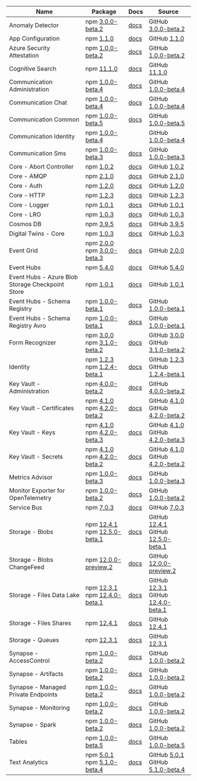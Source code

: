 | Name | Package | Docs | Source |
| ---- | ------- | ---- | ------ |
| Anomaly Detector | npm [3.0.0-beta.2](https://www.npmjs.com/package/@azure/ai-anomaly-detector/v/3.0.0-beta.2) | [docs](/javascript/api/overview/azure/ai-anomaly-detector-readme/) | GitHub [3.0.0-beta.2](https://github.com/Azure/azure-sdk-for-js/tree/@azure/ai-anomaly-detector_3.0.0-beta.2/sdk/anomalydetector/ai-anomaly-detector/) |
| App Configuration | npm [1.1.0](https://www.npmjs.com/package/@azure/app-configuration/v/1.1.0) | [docs](/javascript/api/overview/azure/app-configuration-readme/) | GitHub [1.1.0](https://github.com/Azure/azure-sdk-for-js/tree/@azure/app-configuration_1.1.0/sdk/appconfiguration/app-configuration/) |
| Azure Security Attestation | npm [1.0.0-beta.2](https://www.npmjs.com/package/@azure/attestation/v/1.0.0-beta.2) | [docs](/javascript/api/overview/azure/attestation-readme/) | GitHub [1.0.0-beta.2](https://github.com/Azure/azure-sdk-for-js/tree/@azure/attestation_1.0.0-beta.2/sdk/attestation/attestation/) |
| Cognitive Search | npm [11.1.0](https://www.npmjs.com/package/@azure/search-documents/v/11.1.0) | [docs](/javascript/api/overview/azure/search-documents-readme/) | GitHub [11.1.0](https://github.com/Azure/azure-sdk-for-js/tree/@azure/search-documents_11.1.0/sdk/search/search-documents/) |
| Communication Administration | npm [1.0.0-beta.4](https://www.npmjs.com/package/@azure/communication-administration/v/1.0.0-beta.4) | [docs](/javascript/api/overview/azure/communication-administration-readme/) | GitHub [1.0.0-beta.4](https://github.com/Azure/azure-sdk-for-js/tree/@azure/communication-administration_1.0.0-beta.4/sdk/communication/communication-administration/) |
| Communication Chat | npm [1.0.0-beta.4](https://www.npmjs.com/package/@azure/communication-chat/v/1.0.0-beta.4) | [docs](/javascript/api/overview/azure/communication-chat-readme/) | GitHub [1.0.0-beta.4](https://github.com/Azure/azure-sdk-for-js/tree/@azure/communication-chat_1.0.0-beta.4/sdk/communication/communication-chat/) |
| Communication Common | npm [1.0.0-beta.5](https://www.npmjs.com/package/@azure/communication-common/v/1.0.0-beta.5) | [docs](/javascript/api/overview/azure/communication-common-readme/) | GitHub [1.0.0-beta.5](https://github.com/Azure/azure-sdk-for-js/tree/@azure/communication-common_1.0.0-beta.5/sdk/communication/communication-common/) |
| Communication Identity | npm [1.0.0-beta.4](https://www.npmjs.com/package/@azure/communication-identity/v/1.0.0-beta.4) |  | GitHub [1.0.0-beta.4](https://github.com/Azure/azure-sdk-for-js/tree/@azure/communication-identity_1.0.0-beta.4/sdk/communication/communication-identity/) |
| Communication Sms | npm [1.0.0-beta.3](https://www.npmjs.com/package/@azure/communication-sms/v/1.0.0-beta.3) | [docs](/javascript/api/overview/azure/communication-sms-readme/) | GitHub [1.0.0-beta.3](https://github.com/Azure/azure-sdk-for-js/tree/@azure/communication-sms_1.0.0-beta.3/sdk/communication/communication-sms/) |
| Core - Abort Controller | npm [1.0.2](https://www.npmjs.com/package/@azure/abort-controller/v/1.0.2) | [docs](/javascript/api/overview/azure/abort-controller-readme/) | GitHub [1.0.2](https://github.com/Azure/azure-sdk-for-js/tree/@azure/abort-controller_1.0.2/sdk/core/abort-controller/) |
| Core - AMQP | npm [2.1.0](https://www.npmjs.com/package/@azure/core-amqp/v/2.1.0) | [docs](/javascript/api/overview/azure/core-amqp-readme/) | GitHub [2.1.0](https://github.com/Azure/azure-sdk-for-js/tree/@azure/core-amqp_2.1.0/sdk/core/core-amqp/) |
| Core - Auth | npm [1.2.0](https://www.npmjs.com/package/@azure/core-auth/v/1.2.0) | [docs](/javascript/api/overview/azure/core-auth-readme/) | GitHub [1.2.0](https://github.com/Azure/azure-sdk-for-js/tree/@azure/core-auth_1.2.0/sdk/core/core-auth/) |
| Core - HTTP | npm [1.2.3](https://www.npmjs.com/package/@azure/core-http/v/1.2.3) | [docs](/javascript/api/overview/azure/core-http-readme/) | GitHub [1.2.3](https://github.com/Azure/azure-sdk-for-js/tree/@azure/core-http_1.2.3/sdk/core/core-http/) |
| Core - Logger | npm [1.0.1](https://www.npmjs.com/package/@azure/logger/v/1.0.1) | [docs](/javascript/api/overview/azure/logger-readme/) | GitHub [1.0.1](https://github.com/Azure/azure-sdk-for-js/tree/@azure/logger_1.0.1/sdk/core/logger/) |
| Core - LRO | npm [1.0.3](https://www.npmjs.com/package/@azure/core-lro/v/1.0.3) | [docs](/javascript/api/overview/azure/core-lro-readme/) | GitHub [1.0.3](https://github.com/Azure/azure-sdk-for-js/tree/@azure/core-lro_1.0.3/sdk/core/core-lro/) |
| Cosmos DB | npm [3.9.5](https://www.npmjs.com/package/@azure/cosmos/v/3.9.5) | [docs](/javascript/api/overview/azure/cosmos-readme/) | GitHub [3.9.5](https://github.com/Azure/azure-sdk-for-js/tree/@azure/cosmos_3.9.5/sdk/cosmosdb/cosmos/) |
| Digital Twins - Core | npm [1.0.3](https://www.npmjs.com/package/@azure/digital-twins-core/v/1.0.3) | [docs](/javascript/api/overview/azure/digital-twins-core-readme/) | GitHub [1.0.3](https://github.com/Azure/azure-sdk-for-js/tree/@azure/digital-twins-core_1.0.3/sdk/digitaltwins/digital-twins-core/) |
| Event Grid | npm [2.0.0](https://www.npmjs.com/package/@azure/eventgrid/v/2.0.0)<br>npm [3.0.0-beta.3](https://www.npmjs.com/package/@azure/eventgrid/v/3.0.0-beta.3) | [docs](/javascript/api/overview/azure/eventgrid-readme/) | GitHub [2.0.0](https://github.com/Azure/azure-sdk-for-js/tree/master/sdk/eventgrid/eventgrid) |
| Event Hubs | npm [5.4.0](https://www.npmjs.com/package/@azure/event-hubs/v/5.4.0) | [docs](/javascript/api/overview/azure/event-hubs-readme/) | GitHub [5.4.0](https://github.com/Azure/azure-sdk-for-js/tree/@azure/event-hubs_5.4.0/sdk/eventhub/event-hubs/) |
| Event Hubs - Azure Blob Storage Checkpoint Store | npm [1.0.1](https://www.npmjs.com/package/@azure/eventhubs-checkpointstore-blob/v/1.0.1) | [docs](/javascript/api/overview/azure/eventhubs-checkpointstore-blob-readme/) | GitHub [1.0.1](https://github.com/Azure/azure-sdk-for-js/tree/@azure/eventhubs-checkpointstore-blob_1.0.1/sdk/eventhub/eventhubs-checkpointstore-blob/) |
| Event Hubs - Schema Registry | npm [1.0.0-beta.1](https://www.npmjs.com/package/@azure/schema-registry/v/1.0.0-beta.1) | [docs](/javascript/api/overview/azure/schema-registry-readme/) | GitHub [1.0.0-beta.1](https://github.com/Azure/azure-sdk-for-js/tree/@azure/schema-registry_1.0.0-beta.1/sdk/schemaregistry/schema-registry/) |
| Event Hubs - Schema Registry Avro | npm [1.0.0-beta.1](https://www.npmjs.com/package/@azure/schema-registry-avro/v/1.0.0-beta.1) | [docs](/javascript/api/overview/azure/schema-registry-avro-readme/) | GitHub [1.0.0-beta.1](https://github.com/Azure/azure-sdk-for-js/tree/@azure/schema-registry-avro_1.0.0-beta.1/sdk/schemaregistry/schema-registry-avro/) |
| Form Recognizer | npm [3.0.0](https://www.npmjs.com/package/@azure/ai-form-recognizer/v/3.0.0)<br>npm [3.1.0-beta.2](https://www.npmjs.com/package/@azure/ai-form-recognizer/v/3.1.0-beta.2) | [docs](/javascript/api/overview/azure/ai-form-recognizer-readme/) | GitHub [3.0.0](https://github.com/Azure/azure-sdk-for-js/tree/@azure/ai-form-recognizer_3.0.0/sdk/formrecognizer/ai-form-recognizer/)<br>GitHub [3.1.0-beta.2](https://github.com/Azure/azure-sdk-for-js/tree/@azure/ai-form-recognizer_3.1.0-beta.2/sdk/formrecognizer/ai-form-recognizer/) |
| Identity | npm [1.2.3](https://www.npmjs.com/package/@azure/identity/v/1.2.3)<br>npm [1.2.4-beta.1](https://www.npmjs.com/package/@azure/identity/v/1.2.4-beta.1) | [docs](/javascript/api/overview/azure/identity-readme/) | GitHub [1.2.3](https://github.com/Azure/azure-sdk-for-js/tree/@azure/identity_1.2.3/sdk/identity/identity/)<br>GitHub [1.2.4-beta.1](https://github.com/Azure/azure-sdk-for-js/tree/@azure/identity_1.2.4-beta.1/sdk/identity/identity/) |
| Key Vault - Administration | npm [4.0.0-beta.2](https://www.npmjs.com/package/@azure/keyvault-admin/v/4.0.0-beta.2) | [docs](/javascript/api/overview/azure/keyvault-admin-readme/) | GitHub [4.0.0-beta.2](https://github.com/Azure/azure-sdk-for-js/tree/@azure/keyvault-admin_4.0.0-beta.2/sdk/keyvault/keyvault-admin/) |
| Key Vault - Certificates | npm [4.1.0](https://www.npmjs.com/package/@azure/keyvault-certificates/v/4.1.0)<br>npm [4.2.0-beta.2](https://www.npmjs.com/package/@azure/keyvault-certificates/v/4.2.0-beta.2) | [docs](/javascript/api/overview/azure/keyvault-certificates-readme/) | GitHub [4.1.0](https://github.com/Azure/azure-sdk-for-js/tree/@azure/keyvault-certificates_4.1.0/sdk/keyvault/keyvault-certificates/)<br>GitHub [4.2.0-beta.2](https://github.com/Azure/azure-sdk-for-js/tree/@azure/keyvault-certificates_4.2.0-beta.2/sdk/keyvault/keyvault-certificates/) |
| Key Vault - Keys | npm [4.1.0](https://www.npmjs.com/package/@azure/keyvault-keys/v/4.1.0)<br>npm [4.2.0-beta.3](https://www.npmjs.com/package/@azure/keyvault-keys/v/4.2.0-beta.3) | [docs](/javascript/api/overview/azure/keyvault-keys-readme/) | GitHub [4.1.0](https://github.com/Azure/azure-sdk-for-js/tree/@azure/keyvault-keys_4.1.0/sdk/keyvault/keyvault-keys/)<br>GitHub [4.2.0-beta.3](https://github.com/Azure/azure-sdk-for-js/tree/@azure/keyvault-keys_4.2.0-beta.3/sdk/keyvault/keyvault-keys/) |
| Key Vault - Secrets | npm [4.1.0](https://www.npmjs.com/package/@azure/keyvault-secrets/v/4.1.0)<br>npm [4.2.0-beta.2](https://www.npmjs.com/package/@azure/keyvault-secrets/v/4.2.0-beta.2) | [docs](/javascript/api/overview/azure/keyvault-secrets-readme/) | GitHub [4.1.0](https://github.com/Azure/azure-sdk-for-js/tree/@azure/keyvault-secrets_4.1.0/sdk/keyvault/keyvault-secrets/)<br>GitHub [4.2.0-beta.2](https://github.com/Azure/azure-sdk-for-js/tree/@azure/keyvault-secrets_4.2.0-beta.2/sdk/keyvault/keyvault-secrets/) |
| Metrics Advisor | npm [1.0.0-beta.3](https://www.npmjs.com/package/@azure/ai-metrics-advisor/v/1.0.0-beta.3) | [docs](/javascript/api/overview/azure/ai-metrics-advisor-readme/) | GitHub [1.0.0-beta.3](https://github.com/Azure/azure-sdk-for-js/tree/@azure/ai-metrics-advisor_1.0.0-beta.3/sdk/metricsadvisor/ai-metrics-advisor/) |
| Monitor Exporter for OpenTelemetry | npm [1.0.0-beta.2](https://www.npmjs.com/package/@azure/opentelemetry-exporter-azure-monitor/v/1.0.0-beta.2) | [docs](/javascript/api/overview/azure/opentelemetry-exporter-monitor-readme/) | GitHub [1.0.0-beta.2](https://github.com/Azure/azure-sdk-for-js/tree/@azure/opentelemetry-exporter-azure-monitor_1.0.0-beta.2/sdk/monitor/opentelemetry-exporter-azure-monitor/) |
| Service Bus | npm [7.0.3](https://www.npmjs.com/package/@azure/service-bus/v/7.0.3) | [docs](/javascript/api/overview/azure/service-bus-readme/) | GitHub [7.0.3](https://github.com/Azure/azure-sdk-for-js/tree/@azure/service-bus_7.0.3/sdk/servicebus/service-bus/) |
| Storage - Blobs | npm [12.4.1](https://www.npmjs.com/package/@azure/storage-blob/v/12.4.1)<br>npm [12.5.0-beta.1](https://www.npmjs.com/package/@azure/storage-blob/v/12.5.0-beta.1) | [docs](/javascript/api/overview/azure/storage-blob-readme/) | GitHub [12.4.1](https://github.com/Azure/azure-sdk-for-js/tree/@azure/storage-blob_12.4.1/sdk/storage/storage-blob/)<br>GitHub [12.5.0-beta.1](https://github.com/Azure/azure-sdk-for-js/tree/@azure/storage-blob_12.5.0-beta.1/sdk/storage/storage-blob/) |
| Storage - Blobs ChangeFeed | npm [12.0.0-preview.2](https://www.npmjs.com/package/@azure/storage-blob-changefeed/v/12.0.0-preview.2) | [docs](/javascript/api/overview/azure/storage-blob-changefeed-readme/) | GitHub [12.0.0-preview.2](https://github.com/Azure/azure-sdk-for-js/tree/@azure/storage-blob-changefeed_12.0.0-preview.2/sdk/storage/storage-blob-changefeed/) |
| Storage - Files Data Lake | npm [12.3.1](https://www.npmjs.com/package/@azure/storage-file-datalake/v/12.3.1)<br>npm [12.4.0-beta.1](https://www.npmjs.com/package/@azure/storage-file-datalake/v/12.4.0-beta.1) | [docs](/javascript/api/overview/azure/storage-file-datalake-readme/) | GitHub [12.3.1](https://github.com/Azure/azure-sdk-for-js/tree/@azure/storage-file-datalake_12.3.1/sdk/storage/storage-file-datalake/)<br>GitHub [12.4.0-beta.1](https://github.com/Azure/azure-sdk-for-js/tree/@azure/storage-file-datalake_12.4.0-beta.1/sdk/storage/storage-file-datalake/) |
| Storage - Files Shares | npm [12.4.1](https://www.npmjs.com/package/@azure/storage-file-share/v/12.4.1) | [docs](/javascript/api/overview/azure/storage-file-share-readme/) | GitHub [12.4.1](https://github.com/Azure/azure-sdk-for-js/tree/@azure/storage-file-share_12.4.1/sdk/storage/storage-file-share/) |
| Storage - Queues | npm [12.3.1](https://www.npmjs.com/package/@azure/storage-queue/v/12.3.1) | [docs](/javascript/api/overview/azure/storage-queue-readme/) | GitHub [12.3.1](https://github.com/Azure/azure-sdk-for-js/tree/@azure/storage-queue_12.3.1/sdk/storage/storage-queue/) |
| Synapse - AccessControl | npm [1.0.0-beta.2](https://www.npmjs.com/package/@azure/synapse-access-control/v/1.0.0-beta.2) | [docs](/javascript/api/overview/azure/synapse-access-control-readme/) | GitHub [1.0.0-beta.2](https://github.com/Azure/azure-sdk-for-js/tree/@azure/synapse-access-control_1.0.0-beta.2/sdk/synapse/synapse-access-control/) |
| Synapse - Artifacts | npm [1.0.0-beta.2](https://www.npmjs.com/package/@azure/synapse-artifacts/v/1.0.0-beta.2) | [docs](/javascript/api/overview/azure/synapse-artifacts-readme/) | GitHub [1.0.0-beta.2](https://github.com/Azure/azure-sdk-for-js/tree/@azure/synapse-artifacts_1.0.0-beta.2/sdk/synapse/synapse-artifacts/) |
| Synapse - Managed Private Endpoints | npm [1.0.0-beta.2](https://www.npmjs.com/package/@azure/synapse-managed-private-endpoints/v/1.0.0-beta.2) | [docs](/javascript/api/overview/azure/synapse-managed-private-endpoints-readme/) | GitHub [1.0.0-beta.2](https://github.com/Azure/azure-sdk-for-js/tree/@azure/synapse-managed-private-endpoints_1.0.0-beta.2/sdk/synapse/synapse-managed-private-endpoints/) |
| Synapse - Monitoring | npm [1.0.0-beta.2](https://www.npmjs.com/package/@azure/synapse-monitoring/v/1.0.0-beta.2) | [docs](/javascript/api/overview/azure/synapse-monitoring-readme/) | GitHub [1.0.0-beta.2](https://github.com/Azure/azure-sdk-for-js/tree/@azure/synapse-monitoring_1.0.0-beta.2/sdk/synapse/synapse-monitoring/) |
| Synapse - Spark | npm [1.0.0-beta.2](https://www.npmjs.com/package/@azure/synapse-spark/v/1.0.0-beta.2) | [docs](/javascript/api/overview/azure/synapse-spark-readme/) | GitHub [1.0.0-beta.2](https://github.com/Azure/azure-sdk-for-js/tree/@azure/synapse-spark_1.0.0-beta.2/sdk/synapse/synapse-spark/) |
| Tables | npm [1.0.0-beta.5](https://www.npmjs.com/package/@azure/data-tables/v/1.0.0-beta.5) | [docs](/javascript/api/overview/azure/data-tables-readme/) | GitHub [1.0.0-beta.5](https://github.com/Azure/azure-sdk-for-js/tree/@azure/data-tables_1.0.0-beta.5/sdk/tables/data-tables/) |
| Text Analytics | npm [5.0.1](https://www.npmjs.com/package/@azure/ai-text-analytics/v/5.0.1)<br>npm [5.1.0-beta.4](https://www.npmjs.com/package/@azure/ai-text-analytics/v/5.1.0-beta.4) | [docs](/javascript/api/overview/azure/ai-text-analytics-readme/) | GitHub [5.0.1](https://github.com/Azure/azure-sdk-for-js/tree/@azure/ai-text-analytics_5.0.1/sdk/textanalytics/ai-text-analytics/)<br>GitHub [5.1.0-beta.4](https://github.com/Azure/azure-sdk-for-js/tree/@azure/ai-text-analytics_5.1.0-beta.4/sdk/textanalytics/ai-text-analytics/) |
